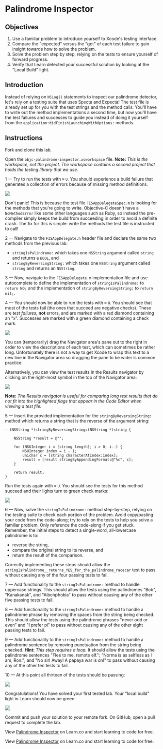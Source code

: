 # Palindrome Inspector

## Objectives

1. Use a familiar problem to introduce yourself to Xcode's testing interface.
2. Compare the "expected" versus the "got" of each test failure to gain insight towards how to solve the problem.
3. Solve the problem step by step, relying on the tests to ensure yourself of forward progress.
4. Verify that Learn detected your successful solution by looking at the "Local Build" light.

## Introduction

Instead of relying on `NSLog()` statements to inspect our palindrome detector, let's rely on a testing suite that uses Specta and Expecta! The test file is already set up for you with the test strings and the method calls. You'll have to write out the method implementations a second time, but now you'll have the test failures and successes to guide you instead of doing it yourself from the `application:didFinishLaunchingWithOptions:` methods.

## Instructions

Fork and clone this lab.

Open the `objc-palindrome-inspector.xcworkspace` file. **Note:** *This is the workspace, not the project. The workspace contains a second project that holds the testing library that we use.*

1 — Try to run the tests with `⌘` `U`. You should experience a build failure that generates a collection of errors because of missing method definitions.

![](https://curriculum-content.s3.amazonaws.com/ios/ios-objc-fundamentals-unit/palindrome_no_method_errors.png)

Don't panic! This is because the test file `FISAppDelegateSpec.m` is looking for the methods that you're going to write. Objective-C doesn't have a `NoMethodError` like some other languages such as Ruby, so instead the pre-compiler simply keeps the build from succeeding in order to avoid a definite crash. The fix for this is simple: write the methods the test file is instructed to call!

2 — Navigate to the `FISAppDelegate.h` header file and declare the same two methods from the previous lab:

  * `stringIsPalindrome:` which takes one `NSString` argument called `string` and returns a `BOOL`, and
  * `stringByReversingString:` which takes one `NSString` argument called `string` and returns an `NSString`.

3 — Now, navigate to the `FISAppDelegate.m` implementation file and use autocomplete to define the implementation of `stringIsPalindrome:` to `return NO;` and the implementation of `stringByReversingString:` to `return nil;`.

4 — You should now be able to run the tests with `⌘` `U`. You should see that most of the tests fail (the ones that succeed are negative checks). These are *test failures*, **not** errors, and are marked with a red diamond containing an "x". Successes are marked with a green diamond containing a check mark.

![](https://curriculum-content.s3.amazonaws.com/ios/ios-objc-fundamentals-unit/palindrome_test_failures.png)

You can (temporarily) drag the Navigator area's pane out to the right in order to view the descriptions of each test, which can sometimes be rather long. Unfortunately there is not a way to get Xcode to wrap this text to a new line in the Navigator area so dragging the pane to be wider is common practice.

Alternatively, you can view the test results in the Results navigator by clicking on the right-most symbol in the top of the Navigator area:

![](https://curriculum-content.s3.amazonaws.com/ios/ios-objc-fundamentals-unit/palindrome_results_navigator.png) 

**Note:** *The Results navigator is useful for comparing long test results that do not fit into the highlighted flags that appear in the Code Editor when viewing a test file.*

5 — Insert the provided implementation for the `stringByReversingString:` method which returns a string that is the reverse of the argument string:

```objc
- (NSString *)stringByReversingString:(NSString *)string {
    
    NSString *result = @"";
    
    for (NSUInteger i = [string length]; i > 0; i--) {
        NSUInteger index = i - 1;
        unichar c = [string characterAtIndex:index];
        result = [result stringByAppendingFormat:@"%c", c];
    }
    
    return result;
}
```

Run the tests again with `⌘` `U`. You should see the tests for this method succeed and their lights turn to green check marks:

![](https://curriculum-content.s3.amazonaws.com/ios/ios-objc-fundamentals-unit/palindrome_test_successes.png)

6 — Now, solve the `stringIsPalindrome:` method step-by-step, relying on the testing suite to check each portion of the problem. Avoid copy/pasting your code from the code-along; try to rely on the tests to help you solve a familiar problem. Only reference the code-along if you get stuck. Remember, the initial steps to detect a single-word, all-lowercase palindrome is to:

  * reverse the string,
  * compare the original string to its reverse, and
  * return the result of the comparison.

Correctly implementing these steps should allow the `stringIsPalindrome__returns_YES_for_the_palindrome_racecar` test to pass without causing any of the four passing tests to fail.

7 — Add functionality to the `stringIsPalindrome:` method to handle uppercase strings. This should allow the tests using the palindromes "Bob", "Kanakanak", and "Aibohphobia" to pass without causing any of the other five passing tests to fail.

8 — Add functionality to the `stringIsPalindrome:` method to handle a palindrome phrase by removing the spaces from the string being checked. This should allow the tests using the palindrome phrases "never odd or even" and "I prefer pi" to pass without causing any of the other eight passing tests to fail.

9 — Add functionality to the `stringIsPalindrome:` method to handle a palindrome sentence by removing punctuation from the string being checked. **Hint:** *This step requires a loop.* It should allow the tests using the palindrome sentences "Flee to me, remote elf."; "Norma is as selfless as I am, Ron."; and "No sir! Away! A papaya war is on!" to pass without causing any of the other ten tests to fail.

10 — At this point all thirteen of the tests should be passing:

![](https://curriculum-content.s3.amazonaws.com/ios/ios-objc-fundamentals-unit/palindrome_all_pass.png)

Congratulations! You have solved your first tested lab. Your "local build" light in Learn should now be green:

![](https://curriculum-content.s3.amazonaws.com/ios/ios-objc-fundamentals-unit/palindrome_local_build_green.png)

Commit and push your solution to your remote fork. On GitHub, open a pull request to complete the lab.
<p data-visibility='hidden'>View <a href='https://learn.co/lessons/objc-palindrome-inspector' title='Palindrome Inspector'>Palindrome Inspector</a> on Learn.co and start learning to code for free.</p>

<p data-visibility='hidden'>View <a href='https://learn.co/lessons/objc-palindrome-inspector'>Palindrome Inspector</a> on Learn.co and start learning to code for free.</p>
